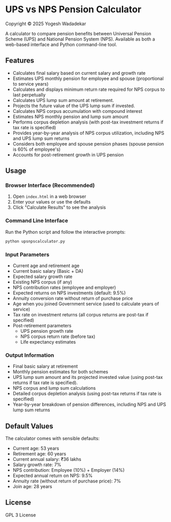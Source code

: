 # UPS vs NPS Pension Calculator

Copyright © 2025 Yogesh Wadadekar

A calculator to compare pension benefits between Universal Pension Scheme (UPS) and National Pension System (NPS). Available as both a web-based interface and Python command-line tool.

## Features

- Calculates final salary based on current salary and growth rate
- Estimates UPS monthly pension for employee and spouse (proportional to service years)
- Calculates and displays minimum return rate required for NPS corpus to last perpetually
- Calculates UPS lump sum amount at retirement.
- Projects the future value of the UPS lump sum if invested.
- Calculates NPS corpus accumulation with compound interest
- Estimates NPS monthly pension and lump sum amount
- Performs corpus depletion analysis (with post-tax investment returns if tax rate is specified)
- Provides year-by-year analysis of NPS corpus utilization, including NPS and UPS lump sum returns
- Considers both employee and spouse pension phases (spouse pension is 60% of employee's)
- Accounts for post-retirement growth in UPS pension

## Usage

### Browser Interface (Recommended)
1. Open `index.html` in a web browser
2. Enter your values or use the defaults
3. Click "Calculate Results" to see the analysis

### Command Line Interface
Run the Python script and follow the interactive prompts:

```bash
python upsnpscalculator.py
```

### Input Parameters

 - Current age and retirement age
 - Current basic salary (Basic + DA)
 - Expected salary growth rate
 - Existing NPS corpus (if any)
- NPS contribution rates (employee and employer)
- Expected returns on NPS investments (default: 9.5%)
- Annuity conversion rate without return of purchase price
- Age when you joined Government service (used to calculate years of service)
- Tax rate on investment returns (all corpus returns are post-tax if specified)
- Post-retirement parameters
  - UPS pension growth rate
  - NPS corpus return rate (before tax)
  - Life expectancy estimates

### Output Information

- Final basic salary at retirement
- Monthly pension estimates for both schemes
- UPS lump sum amount and its projected invested value (using post-tax returns if tax rate is specified).
- NPS corpus and lump sum calculations
- Detailed corpus depletion analysis (using post-tax returns if tax rate is specified)
- Year-by-year breakdown of pension differences, including NPS and UPS lump sum returns

## Default Values

 The calculator comes with sensible defaults:
 - Current age: 53 years
 - Retirement age: 60 years
 - Current annual salary: ₹36 lakhs
 - Salary growth rate: 7%
 - NPS contribution: Employee (10%) + Employer (14%)
 - Expected annual return on NPS: 9.5%
 - Annuity rate (without return of purchase price): 7%
 - Join age: 28 years

 ## License

GPL 3 License
